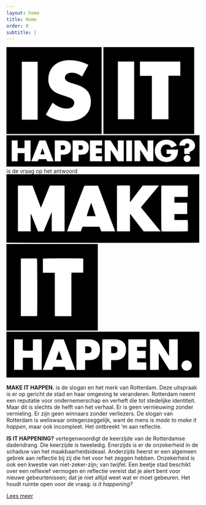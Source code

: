 ```yaml
---
layout: home
title: Home
order: 0
subtitle: |
---
```

<div class="intro">
	<img src="/assets/logos/iih-b-01.svg" alt="Is" markdown="1"> <img src="/assets/logos/iih-b-02.svg" alt="It" markdown="1"> <img src="/assets/logos/iih-b-03.svg" alt="Happening?" markdown="1"> is de vraag op het antwoord <a href="https://www.rotterdammakeithappen.nl" target="_blank"><img src="/assets/logos/mih-b-01.svg" alt="Make" markdown="1"></a> <a href="https://www.rotterdammakeithappen.nl" target="_blank"><img src="/assets/logos/mih-b-02.svg" alt="It" markdown="1"></a> <a href="https://www.rotterdammakeithappen.nl" target="_blank"><img src="/assets/logos/mih-b-03.svg" alt="Happen." markdown="1"></a>
</div>

**MAKE IT HAPPEN.** is de slogan en het merk van Rotterdam. Deze uitspraak is er op gericht de stad en haar omgeving te veranderen. Rotterdam neemt een reputatie voor ondernemerschap en verheft die tot stedelijke identiteit. Maar dit is slechts de helft van het verhaal. Er is geen vernieuwing zonder vernieling. Er zijn geen winnaars zonder verliezers. De slogan van Rotterdam is weliswaar ontegenzeggelijk, want de mens is _made to make it happen_, maar ook incompleet. Het ontbreekt ‘m aan reflectie.

**IS IT HAPPENING?** vertegenwoordigt de keerzijde van de Rotterdamse dadendrang. Die keerzijde is tweeledig. Enerzijds is er de onzekerheid in de schaduw van het maakbaarheidsideaal. Anderzijds heerst er een algemeen gebrek aan reflectie bij zij die het voor het zeggen hebben. Onzekerheid is ook een kwestie van niet-zeker-zijn; van twijfel. Een beetje stad beschikt over een reflexief vermogen en reflectie vereist dat je alert bent voor nieuwe gebeurtenissen; dat je niet altijd weet wat er moet gebeuren. Het houdt ruimte open voor de vraag: _is it happening?_

<div class ="intro">
	<a href="https://norealdirection.github.io/about/" class="intro-link"><p>Lees meer</p></a>
</div>